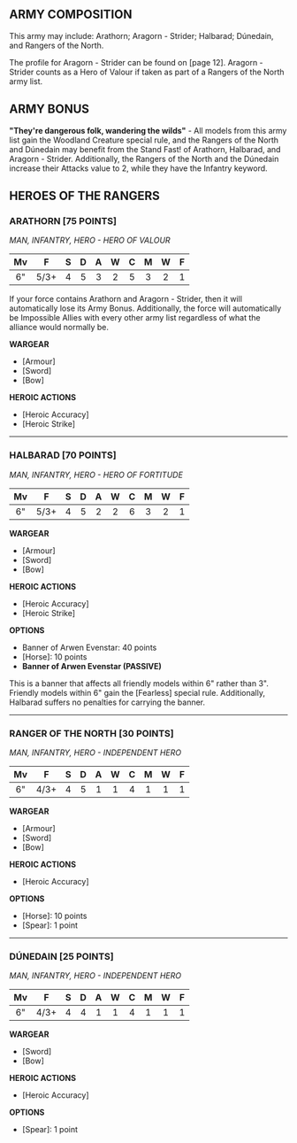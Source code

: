 ﻿## ARMY COMPOSITION

This army may include: Arathorn; Aragorn - Strider; Halbarad; Dúnedain, and Rangers of the North.

The profile for Aragorn - Strider can be found on [page 12]. Aragorn - Strider counts as a Hero of Valour if taken as part of a Rangers of the North army list.

## ARMY BONUS

**"They're dangerous folk, wandering the wilds"** - All models from this army list gain the Woodland Creature special rule, and the Rangers of the North and Dúnedain may benefit from the Stand Fast! of Arathorn, Halbarad, and Aragorn - Strider. Additionally, the Rangers of the North and the Dúnedain increase their Attacks value to 2, while they have the Infantry keyword.

## HEROES OF THE RANGERS

<div class="unitCard" markdown>

### ARATHORN [75 POINTS]
*MAN, INFANTRY, HERO - HERO OF VALOUR*

| Mv | F | S | D | A | W | C | M | W | F |
|:--:|:--:|:-:|:--:|:-:|:-:|:-:|:-:|:-:|:-:|
| 6" | 5/3+ | 4 | 5 | 3 | 2 | 5 | 3 | 2 | 1 |

If your force contains Arathorn and Aragorn - Strider, then it will automatically lose its Army Bonus. Additionally, the force will automatically be Impossible Allies with every other army list regardless of what the alliance would normally be.

**WARGEAR**

- [Armour]
- [Sword]
- [Bow]

**HEROIC ACTIONS**

- [Heroic Accuracy]
- [Heroic Strike]

</div>

---

<div class="unitCard" markdown>

### HALBARAD [70 POINTS]
*MAN, INFANTRY, HERO - HERO OF FORTITUDE*

| Mv | F | S | D | A | W | C | M | W | F |
|:--:|:--:|:-:|:--:|:-:|:-:|:-:|:-:|:-:|:-:|
| 6" | 5/3+ | 4 | 5 | 2 | 2 | 6 | 3 | 2 | 1 |

**WARGEAR**

- [Armour]
- [Sword]
- [Bow]

**HEROIC ACTIONS**

- [Heroic Accuracy]
- [Heroic Strike]

**OPTIONS**

- Banner of Arwen Evenstar: 40 points
- [Horse]: 10 points
- **Banner of Arwen Evenstar (PASSIVE)**

This is a banner that affects all friendly models within 6" rather than 3". Friendly models within 6" gain the [Fearless] special rule. Additionally, Halbarad suffers no penalties for carrying the banner.

</div>

---

<div class="unitCard" markdown>

### RANGER OF THE NORTH [30 POINTS]
*MAN, INFANTRY, HERO - INDEPENDENT HERO*

| Mv | F | S | D | A | W | C | M | W | F |
|:--:|:--:|:-:|:--:|:-:|:-:|:-:|:-:|:-:|:-:|
| 6" | 4/3+ | 4 | 5 | 1 | 1 | 4 | 1 | 1 | 1 |

**WARGEAR**

- [Armour]
- [Sword]
- [Bow]

**HEROIC ACTIONS**

- [Heroic Accuracy]

**OPTIONS**

- [Horse]: 10 points
- [Spear]: 1 point

</div>

---

<div class="unitCard" markdown>

### DÚNEDAIN [25 POINTS]
*MAN, INFANTRY, HERO - INDEPENDENT HERO*

| Mv | F | S | D | A | W | C | M | W | F |
|:--:|:--:|:-:|:--:|:-:|:-:|:-:|:-:|:-:|:-:|
| 6" | 4/3+ | 4 | 4 | 1 | 1 | 4 | 1 | 1 | 1 |

**WARGEAR**

- [Sword]
- [Bow]

**HEROIC ACTIONS**

- [Heroic Accuracy]

**OPTIONS**

- [Spear]: 1 point

</div>
